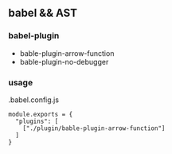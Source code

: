 ## babel && AST

### babel-plugin
- bable-plugin-arrow-function
- bable-plugin-no-debugger


### usage
.babel.config.js
```
module.exports = {
  "plugins": [
    ["./plugin/bable-plugin-arrow-function"]
  ]
}
```